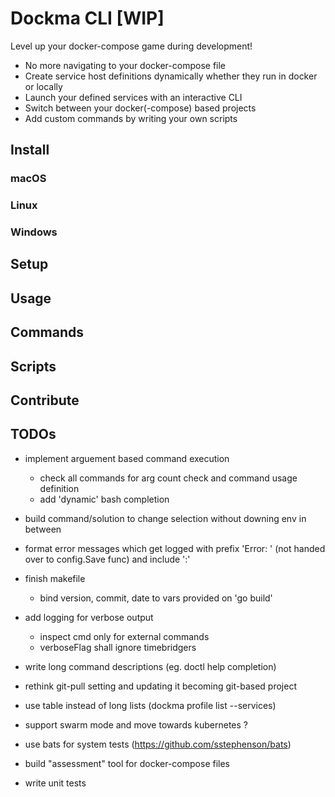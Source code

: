 # Dockma CLI [WIP]

Level up your docker-compose game during development!

- No more navigating to your docker-compose file
- Create service host definitions dynamically whether they run in docker or locally
- Launch your defined services with an interactive CLI
- Switch between your docker(-compose) based projects
- Add custom commands by writing your own scripts

## Install

### macOS

### Linux

### Windows

## Setup

## Usage

## Commands

## Scripts

## Contribute

## TODOs

- implement arguement based command execution
  - check all commands for arg count check and command usage definition
  - add 'dynamic' bash completion
- build command/solution to change selection without downing env in between
- format error messages which get logged with prefix 'Error: ' (not handed over to config.Save func) and include ':'
- finish makefile
  - bind version, commit, date to vars provided on 'go build'
- add logging for verbose output
  - inspect cmd only for external commands
  - verboseFlag shall ignore timebridgers
- write long command descriptions (eg. doctl help completion)
- rethink git-pull setting and updating it becoming git-based project
- use table instead of long lists (dockma profile list --services)
- support swarm mode and move towards kubernetes ?

- use bats for system tests (https://github.com/sstephenson/bats)
- build "assessment" tool for docker-compose files
- write unit tests
